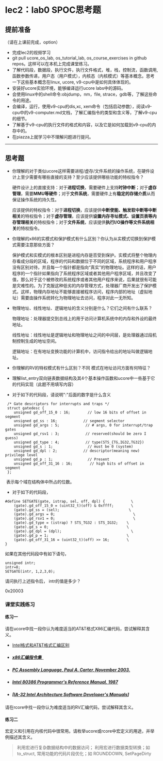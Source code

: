 # lec2：lab0 SPOC思考题

## **提前准备**
（请在上课前完成，option）

- 完成lec2的视频学习
- git pull ucore_os_lab, os_tutorial_lab, os_course_exercises  in github repos。这样可以在本机上完成课堂练习。
- 了解代码段，数据段，执行文件，执行文件格式，堆，栈，控制流，函数调用,函数参数传递，用户态（用户模式），内核态（内核模式）等基本概念。思考一下这些基本概念在linux, ucore, v9-cpu中是如何具体体现的。
- 安装好ucore实验环境，能够编译运行ucore labs中的源码。
- 会使用linux中的shell命令:objdump，nm，file, strace，gdb等，了解这些命令的用途。
- 会编译，运行，使用v9-cpu的dis,xc, xem命令（包括启动参数），阅读v9-cpu中的v9\-computer.md文档，了解汇编指令的类型和含义等，了解v9-cpu的细节。
- 了解基于v9-cpu的执行文件的格式和内容，以及它是如何加载到v9-cpu的内存中的。
- 在piazza上就学习中不理解问题进行提问。

---

## 思考题

- 你理解的对于类似ucore这样需要进程/虚存/文件系统的操作系统，在硬件设计上至少需要有哪些直接的支持？至少应该提供哪些功能的特权指令？

  ​	硬件设计上的直接支持：对于**进程切换**，需要硬件上支持**时钟中断**；对于**虚存管理**，需要**MMU等硬件**；对于**文件系统**，需要硬件上有**稳定的存储介质**从而保证操作系统的持久性。

  ​	应该提供的特权指令：对于**进程切换**，应该提供**中断使能、触发软中断等中断相关**的特权指令；对于**虚存管理**，应该提供**设置内存寻址模式、设置页表等内存管理相关**的特权指令；对于**文件系统**，应该提供**执行I/O操作等文件系统相关**的特权指令。

- 你理解的x86的实模式和保护模式有什么区别？你认为从实模式切换到保护模式需要注意那些方面？

  ​	保护模式和实模式的根本区别是进程内存是否受到保护。实模式将整个物理内存看成分段的区域，程序的代码和数据位于不同的区域，系统程序和用户程序没有区别对待，并且每一个指针都是指向“真实”的物理地址。这样的话，用户程序的一个指针如果指向了系统程序区域或者其他用户程序区域，并且改变了值，那么对于这个被修改的系统程序或者其他用户程序来说，后果就很有可能是灾难性的。为了克服这种低劣的内存管理方式，处理器厂商开发出了保护模式。这样，物理内存地址不能够直接被程序访问，程序内部的地址（虚拟地址）需要由操作系统转化为物理地址去访问，程序对此一无所知。

- 物理地址、线性地址、逻辑地址的含义分别是什么？它们之间有什么联系？

  物理地址：处理器提交到总线上的用于访问计算机系统中的内存和外设的最终地址。

  线性地址：线性地址是逻辑地址和物理地址之间的中间层，是处理器通过段机制控制生成的地址空间。

  逻辑地址：在有地址变换功能的计算机中，访问指令给出的地址叫做逻辑地址。

- 你理解的RV的特权模式有什么区别？不同 模式在地址访问方面有何特征？

  

- 理解list_entry双向链表数据结构及其4个基本操作函数和ucore中一些基于它的代码实现（此题不用填写内容）

- 对于如下的代码段，请说明":"后面的数字是什么含义

```
 /* Gate descriptors for interrupts and traps */
 struct gatedesc {
    unsigned gd_off_15_0 : 16;        // low 16 bits of offset in segment
    unsigned gd_ss : 16;            // segment selector
    unsigned gd_args : 5;            // # args, 0 for interrupt/trap gates
    unsigned gd_rsv1 : 3;            // reserved(should be zero I guess)
    unsigned gd_type : 4;            // type(STS_{TG,IG32,TG32})
    unsigned gd_s : 1;                // must be 0 (system)
    unsigned gd_dpl : 2;            // descriptor(meaning new) privilege level
    unsigned gd_p : 1;                // Present
    unsigned gd_off_31_16 : 16;        // high bits of offset in segment
 };
```

​	表示每个域在结构体中所占的位数。

- 对于如下的代码段，

```
#define SETGATE(gate, istrap, sel, off, dpl) {            \
    (gate).gd_off_15_0 = (uint32_t)(off) & 0xffff;        \
    (gate).gd_ss = (sel);                                \
    (gate).gd_args = 0;                                    \
    (gate).gd_rsv1 = 0;                                    \
    (gate).gd_type = (istrap) ? STS_TG32 : STS_IG32;    \
    (gate).gd_s = 0;                                    \
    (gate).gd_dpl = (dpl);                                \
    (gate).gd_p = 1;                                    \
    (gate).gd_off_31_16 = (uint32_t)(off) >> 16;        \
}
```
如果在其他代码段中有如下语句，
```
unsigned intr;
intr=8;
SETGATE(intr, 1,2,3,0);
```
请问执行上述指令后， intr的值是多少？

0x20003

### 课堂实践练习

#### 练习一

请在ucore中找一段你认为难度适当的AT&T格式X86汇编代码，尝试解释其含义。

  - [Intel格式和AT&T格式汇编区别](http://www.cnblogs.com/hdk1993/p/4820353.html)

  - ##### [x86汇编指令集  ](http://hiyyp1234.blog.163.com/blog/static/67786373200981811422948/)

  - ##### [PC Assembly Language, Paul A. Carter, November 2003.](https://pdos.csail.mit.edu/6.828/2016/readings/pcasm-book.pdf)

  - ##### [*Intel 80386 Programmer's Reference Manual*, 1987](https://pdos.csail.mit.edu/6.828/2016/readings/i386/toc.htm)

  - ##### [[IA-32 Intel Architecture Software Developer's Manuals](http://www.intel.com/content/www/us/en/processors/architectures-software-developer-manuals.html)]


请在rcore中找一段你认为难度适当的RV汇编代码，尝试解释其含义。

#### 练习二

宏定义和引用在内核代码中很常用。请枚举ucore或rcore中宏定义的用途，并举例描述其含义。

 > 利用宏进行复杂数据结构中的数据访问；
 > 利用宏进行数据类型转换；如 to_struct, 
 > 常用功能的代码片段优化；如  ROUNDDOWN, SetPageDirty

